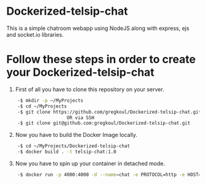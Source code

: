 # Dockerized-telsip-chat
This is a simple chatroom webapp using NodeJS along with express, ejs and socket.io libraries.

# Follow these steps in order to create your Dockerized-telsip-chat

1. First of all you have to clone this repository on your server.
```bash
    -$ mkdir -p ~/MyProjects
    -$ cd ~/MyProjects
    -$ git clone https://github.com/gregkoul/Dockerized-telsip-chat.git
                      OR via SSH
    -$ git clone git@github.com:gregkoul/Dockerized-telsip-chat.git
```
2. Now you have to build the Docker Image locally.
```bash
    -$ cd ~/MyProjects/Dockerized-telsip-chat
    -$ docker build . -t telsip-chat:1.0
```
3. Now you have to spin up your container in detached mode.

```bash
    -$ docker run -p 4000:4000 -d --name=chat -e PROTOCOL=http -e HOST=your.domain.gr -e PORT=4000 telsip-chat:1.0
```
